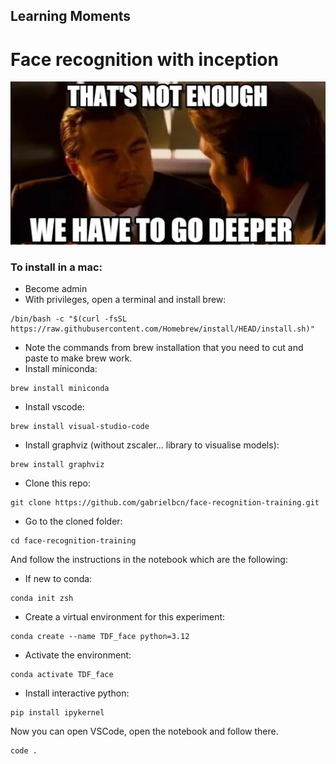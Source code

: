 
## Learning Moments
# Face recognition with inception

![Inception](meme.png)

### To install in a mac:

* Become admin
* With privileges, open a terminal and install brew: 
```
/bin/bash -c "$(curl -fsSL https://raw.githubusercontent.com/Homebrew/install/HEAD/install.sh)"
```
* Note the commands from brew installation that you need to cut and paste to make brew work.
* Install miniconda: 
```
brew install miniconda
```
* Install vscode: 
```
brew install visual-studio-code
```
* Install graphviz (without zscaler... library to visualise models): 
```
brew install graphviz
```
* Clone this repo: 
```
git clone https://github.com/gabrielbcn/face-recognition-training.git
```
* Go to the cloned folder: 
```
cd face-recognition-training
```

And follow the instructions in the notebook which are the following:

* If new to conda:
```
conda init zsh
```
* Create a virtual environment for this experiment: 
```
conda create --name TDF_face python=3.12
```
* Activate the environment: 
```
conda activate TDF_face
```
* Install interactive python: 
```
pip install ipykernel
```

Now you can open VSCode, open the notebook and follow there.
```
code .
```
